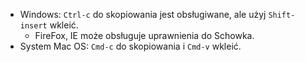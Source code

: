 * Windows: `Ctrl-c` do skopiowania jest obsługiwane, ale użyj `Shift-insert` wkleić.
  * FireFox, IE może obsługuje uprawnienia do Schowka.
* System Mac OS: `Cmd-c` do skopiowania i `Cmd-v` wkleić.